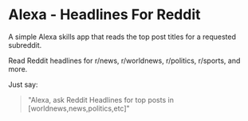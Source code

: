 # Alexa - Headlines For Reddit
A simple Alexa skills app that reads the top post titles for a requested subreddit.

Read Reddit headlines for r/news, r/worldnews, r/politics, r/sports, and more.

Just say: 
> "Alexa, ask Reddit Headlines for top posts in [worldnews,news,politics,etc]"
